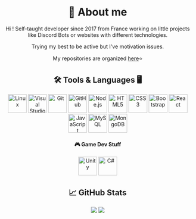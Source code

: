<div align="center">
  
  # 👀 About me

  Hi ! Self-taught developer since 2017 from France working on little projects like Discord Bots or websites with different technologies.

  Trying my best to be active but I've motivation issues.
  
  My repositories are organized <a href="https://github.com/SounaVR?tab=stars" target="_blank">here</a>⭐

  ## 🛠️ Tools & Languages 🖥️
  <img alt="Linux" width="50px" height="50px" src="https://cdn.jsdelivr.net/gh/devicons/devicon/icons/linux/linux-original.svg" />
  <img alt="Visual Studio" width="50px" height="50px" src="https://cdn.jsdelivr.net/gh/devicons/devicon/icons/visualstudio/visualstudio-plain.svg" />
  <img alt="Git" width="50px" height="50px" src="https://cdn.jsdelivr.net/gh/devicons/devicon/icons/git/git-plain-wordmark.svg" />
  <img alt="GitHub" width="50px" height="50px" src="https://cdn.discordapp.com/attachments/1112848968288833690/1193205832117145771/github_white.png?ex=65abde87&is=65996987&hm=65934aca82660a5d176b8021fb0b36ade17b1715d36a8ca255e102810cc1e4bc&" />
  <img alt="Node.js" width="50px" height="50px" src="https://cdn.jsdelivr.net/gh/devicons/devicon/icons/nodejs/nodejs-original.svg" />
  
  <img alt="HTML5" width="50px" height="50px" src="https://cdn.jsdelivr.net/gh/devicons/devicon/icons/html5/html5-original-wordmark.svg" />
  <img alt="CSS3" width="50px" height="50px" src="https://cdn.jsdelivr.net/gh/devicons/devicon/icons/css3/css3-original-wordmark.svg" />
  <img alt="Bootstrap" width="50px" height="50px" src="https://cdn.jsdelivr.net/gh/devicons/devicon/icons/bootstrap/bootstrap-original-wordmark.svg" />
  <img alt="React" width="50px" height="50px" src="https://cdn.jsdelivr.net/gh/devicons/devicon/icons/react/react-original-wordmark.svg" />
  <img alt="JavaScript" width="50px" height="50px" src="https://cdn.jsdelivr.net/gh/devicons/devicon/icons/javascript/javascript-original.svg" />
  
  <img alt="MySQL" width="50px" height="50px" src="https://cdn.jsdelivr.net/gh/devicons/devicon/icons/mysql/mysql-original-wordmark.svg" />
  <img alt="MongoDB" width="50px" height="50px" src="https://cdn.jsdelivr.net/gh/devicons/devicon/icons/mongodb/mongodb-original-wordmark.svg" />

  <h4> 🎮 Game Dev Stuff</h4>
  <img alt="Unity" width="50px" height="50px" src="https://cdn.discordapp.com/attachments/1112848968288833690/1193205832624648263/unity_white.png?ex=65abde87&is=65996987&hm=0559f1fd9aa69673de5aaf2397540321562e314af1a05a8b9016f75205416131&" />
  <img alt="C#" width="50px" height="50px" src="https://cdn.jsdelivr.net/gh/devicons/devicon/icons/csharp/csharp-original.svg" />

  <h2> 📈 GitHub Stats</h2>
  <img src="https://github-readme-stats.vercel.app/api/top-langs/?username=SounaVR&layout=compact&langs_count=20&theme=github_dark&hide=lua,scss,roff"/>
  <img src="https://github-readme-stats.vercel.app/api?username=SounaVR&show_icons=true&theme=github_dark&hide=contribs,issues" />
</div>
